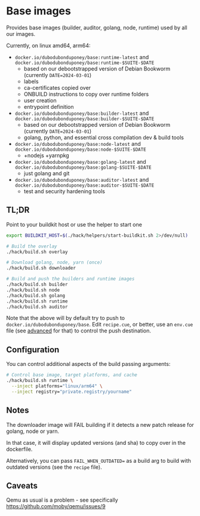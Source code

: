 # Base images

Provides base images (builder, auditor, golang, node, runtime) used by all our images.

Currently, on linux amd64, arm64:

* `docker.io/dubodubonduponey/base:runtime-latest` and `docker.io/dubodubonduponey/base:runtime-$SUITE-$DATE`
  * based on our debootstrapped version of Debian Bookworm (currently `DATE=2024-03-01`)
  * labels
  * ca-certificates copied over
  * ONBUILD instructions to copy over runtime folders
  * user creation
  * entrypoint definition
* `docker.io/dubodubonduponey/base:builder-latest` and `docker.io/dubodubonduponey/base:builder-$SUITE-$DATE`
  * based on our debootstrapped version of Debian Bookworm (currently `DATE=2024-03-01`)
  * golang, python, and essential cross compilation dev & build tools
* `docker.io/dubodubonduponey/base:node-latest` and `docker.io/dubodubonduponey/base:node-$SUITE-$DATE`
  * +nodejs +yarnpkg
* `docker.io/dubodubonduponey/base:golang-latest` and `docker.io/dubodubonduponey/base:golang-$SUITE-$DATE`
  * just golang and git
* `docker.io/dubodubonduponey/base:auditor-latest` and `docker.io/dubodubonduponey/base:auditor-$SUITE-$DATE`
  * test and security hardening tools

## TL;DR

Point to your buildkit host or use the helper to start one

```bash
export BUILDKIT_HOST=$(./hack/helpers/start-buildkit.sh 2>/dev/null)
```

```bash
# Build the overlay
./hack/build.sh overlay

# Download golang, node, yarn (once)
./hack/build.sh downloader

# Build and push the builders and runtime images
./hack/build.sh builder
./hack/build.sh node
./hack/build.sh golang
./hack/build.sh runtime
./hack/build.sh auditor
```

Note that the above will by default try to push to `docker.io/dubodubonduponey/base`.
Edit `recipe.cue`, or better, use an `env.cue` file (see [advanced](ADVANCED.md) for that) to control
the push destination.

## Configuration

You can control additional aspects of the build passing arguments:

```bash
# Control base image, target platforms, and cache
./hack/build.sh runtime \
  --inject platforms="linux/arm64" \
  --inject registry="private.registry/yourname"
```

## Notes

The downloader image will FAIL building if it detects a new patch release for golang, node or yarn.

In that case, it will display updated versions (and sha) to copy over in the dockerfile.

Alternatively, you can pass `FAIL_WHEN_OUTDATED=` as a build arg to build with outdated versions (see the `recipe` file).

## Caveats

Qemu as usual is a problem - see specifically https://github.com/moby/qemu/issues/9
